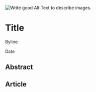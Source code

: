 <!-- Add an *optional* hero image to provide visual context. -->

![Write good Alt Text to describe images.](./img/thesis-abstract-hero.png)

# Title

Byline

Date

<!-- Content goes here… -->

## Abstract

<!-- Abstract and keywords. -->

## Article

<!-- Expanded article based on outline. -->
